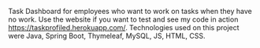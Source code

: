 Task Dashboard for employees who want to work on tasks when they have no work.
Use the website if you want to test and see my code in action https://taskprofiled.herokuapp.com/.
Technologies used on this project were Java, Spring Boot, Thymeleaf, MySQL, JS, HTML, CSS.
